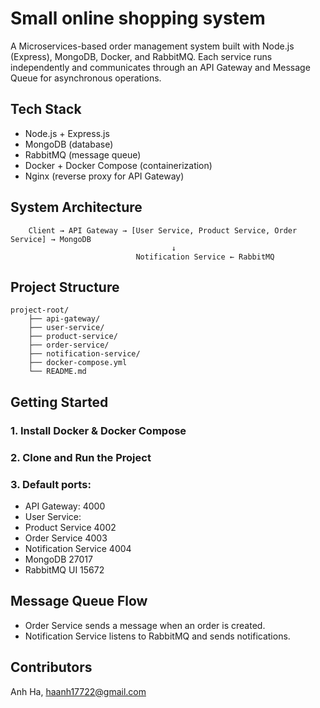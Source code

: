 
# Small online shopping system
A Microservices-based order management system built with Node.js (Express), MongoDB, Docker, and RabbitMQ. Each service runs independently and communicates through an API Gateway and Message Queue for asynchronous operations.

## Tech Stack
- Node.js + Express.js
- MongoDB (database)
- RabbitMQ (message queue)
- Docker + Docker Compose (containerization)
- Nginx (reverse proxy for API Gateway)

## System Architecture
 
                                
        Client → API Gateway → [User Service, Product Service, Order Service] → MongoDB 
                                        ↓  
                                Notification Service ← RabbitMQ  

                      
## Project Structure
    project-root/
        ├── api-gateway/           
        ├── user-service/          
        ├── product-service/       
        ├── order-service/         
        ├── notification-service/  
        ├── docker-compose.yml     
        └── README.md

## Getting Started
### 1.  Install Docker & Docker Compose
### 2.  Clone and Run the Project 
### 3.  Default ports:

- API Gateway: 4000
- User Service: 
- Product Service	4002
- Order Service	4003
- Notification Service	4004
- MongoDB	27017
- RabbitMQ UI	15672

## Message Queue Flow
- Order Service sends a message when an order is created.
- Notification Service listens to RabbitMQ and sends notifications.

## Contributors
Anh Ha, haanh17722@gmail.com